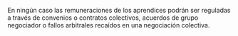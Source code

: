 En ningún caso las remuneraciones de los aprendices podrán ser reguladas a través de convenios o contratos colectivos, acuerdos de grupo negociador o fallos arbitrales recaídos en una negociación colectiva.